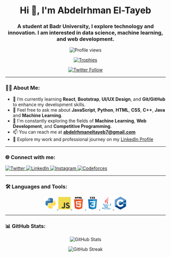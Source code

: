 <h1 align="center">Hi 👋, I'm Abdelrhman El-Tayeb</h1>
<h3 align="center">
A student at Badr University, I explore technology and innovation. I am interested in data science, machine learning, and web development.
</h3>

<p align="center">
  <img src="https://komarev.com/ghpvc/?username=Abdelrhman52&label=Profile%20views&color=0e75b6&style=flat" alt="Profile views" />
</p>

<p align="center">
  <a href="https://github.com/ryo-ma/github-profile-trophy">
    <img src="https://github-profile-trophy.vercel.app/?username=Abdelrhman52&theme=onedark" alt="Trophies" />
  </a>
</p>

<p align="center">
  <a href="https://twitter.com/abdelrhman8820" target="_blank">
    <img src="https://img.shields.io/twitter/follow/abdelrhman8820?logo=twitter&style=for-the-badge" alt="Twitter Follow" />
  </a>
</p>

---

### 👨‍💻 About Me:

- 🌱 I’m currently learning **React**, **Bootstrap**, **UI/UX Design**, and **Git/GitHub** to enhance my development skills.
- 💬 Feel free to ask me about **JavaScript**, **Python**, **HTML**, **CSS**, **C++**, **Java** and **Machine Learning**.
- 🧠 I'm constantly exploring the fields of **Machine Learning**, **Web Development**, and **Competitive Programming**.
- 📫 You can reach me at **abdelrhmaneltayeb7@gmail.com**
- 🔗 Explore my work and professional journey on my [LinkedIn Profile](https://www.linkedin.com/in/abdelrhman-eltyb)

---

### 🌐 Connect with me:

<p align="left">
  <a href="https://twitter.com/abdelrhman8820" target="_blank">
    <img src="https://raw.githubusercontent.com/rahuldkjain/github-profile-readme-generator/master/src/images/icons/Social/twitter.svg" alt="Twitter" width="30" height="30" />
  </a>
  <a href="https://linkedin.com/in/abdelrhman-eltyb" target="_blank">
    <img src="https://raw.githubusercontent.com/rahuldkjain/github-profile-readme-generator/master/src/images/icons/Social/linked-in-alt.svg" alt="LinkedIn" width="30" height="30" />
  </a>
  <a href="https://instagram.com/abdelrhmaneltayeb526" target="_blank">
    <img src="https://raw.githubusercontent.com/rahuldkjain/github-profile-readme-generator/master/src/images/icons/Social/instagram.svg" alt="Instagram" width="30" height="30" />
  </a>
  <a href="https://codeforces.com/profile/abdelrhman58" target="_blank">
    <img src="https://raw.githubusercontent.com/rahuldkjain/github-profile-readme-generator/master/src/images/icons/Social/codeforces.svg" alt="Codeforces" width="30" height="30" />
  </a>
</p>

---

### 🛠️ Languages and Tools:

<p align="center">
  <a href="https://www.w3schools.com/python/default.asp" target="_blank">
    <img src="https://raw.githubusercontent.com/devicons/devicon/master/icons/python/python-original.svg" alt="Python" width="40" height="40" />
  </a>
  <a href="https://www.w3schools.com/js/default.asp" target="_blank">
    <img src="https://raw.githubusercontent.com/devicons/devicon/master/icons/javascript/javascript-original.svg" alt="JavaScript" width="40" height="40" />
  </a>
  <a href="https://www.w3schools.com/html/default.asp" target="_blank">
    <img src="https://raw.githubusercontent.com/devicons/devicon/master/icons/html5/html5-original-wordmark.svg" alt="HTML" width="40" height="40" />
  </a>
  <a href="https://www.w3schools.com/css/" target="_blank">
    <img src="https://raw.githubusercontent.com/devicons/devicon/master/icons/css3/css3-original-wordmark.svg" alt="CSS" width="40" height="40" />
  </a>
  <a href="https://www.w3schools.com/java/default.asp" target="_blank">
    <img src="https://raw.githubusercontent.com/devicons/devicon/master/icons/java/java-original.svg" alt="Java" width="40" height="40" />
  </a>
  <a href="https://www.w3schools.com/cpp/" target="_blank">
    <img src="https://raw.githubusercontent.com/devicons/devicon/master/icons/cplusplus/cplusplus-original.svg" alt="C++" width="40" height="40" />
  </a>
  </p>

---

### 📊 GitHub Stats:

<p align="center">
  <img src="https://github-readme-stats.vercel.app/api?username=Abdelrhman52&show_icons=true&locale=en&theme=tokyonight" alt="GitHub Stats" />
</p>

<p align="center">
  <img src="https://github-readme-streak-stats.herokuapp.com/?user=Abdelrhman52&theme=tokyonight&token=YOUR_TOKEN" alt="GitHub Streak" />
</p>

